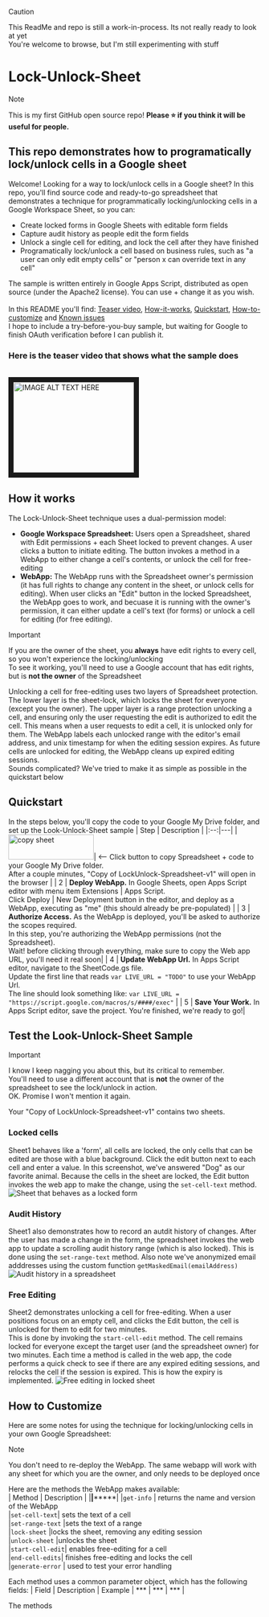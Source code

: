 
> [!CAUTION]
> This ReadMe and repo is still a work-in-process. Its not really ready to look at yet
> <BR>
> You're welcome to browse, but I'm still experimenting with stuff


Lock-Unlock-Sheet
=================

> [!NOTE]
> This is my first GitHub open source repo! **Please :star: if you think it will be useful for people.**
> <BR>

This repo demonstrates how to programatically lock/unlock cells in a Google sheet
---
Welcome! Looking for a way to lock/unlock cells in a Google sheet? In this repo, you'll find source code and ready-to-go spreadsheet that demonstrates a technique for programmatically locking/unlocking cells in a Google Workspace Sheet, so you can:
- Create locked forms in Google Sheets with editable form fields
- Capture audit history as people edit the form fields
- Unlock a single cell for editing, and lock the cell after they have finished
- Programatically lock/unlock a cell based on business rules, such as "a user can only edit empty cells" or "person x can override text in any cell" 

The sample is written entirely in Google Apps Script, distributed as open source (under the Apache2 license). You can use + change it as you wish. 
<BR>
<BR>
In this README you'll find: 
[Teaser video](here-is-the-teaser-video-that-shows-what-the-sample-does), 
[How-it-works](how-works), 
[Quickstart](quickstart), 
[How-to-customize](how-to-customize) and 
[Known issues](known-issues)
<BR>
I hope to include a try-before-you-buy sample, but waiting for Google to finish OAuth verification before I can publish it. 

### Here is the teaser video that shows what the sample does
<BR>
<a href="http://www.youtube.com/watch?feature=player_embedded&v=YOUTUBE_VIDEO_ID_HERE
" target="_blank"><img src="http://img.youtube.com/vi/YOUTUBE_VIDEO_ID_HERE/0.jpg" 
alt="IMAGE ALT TEXT HERE" width="240" height="180" border="10" /></a>
<!--
### Here is the try-before-you-buy sample:
<table>
  <tr>
    <td>TODO WAITING FOR OAUTH VERIFICATION</td>
    <td><-- Click this button to open the lock/unlock sample spreadsheet shown in the teaser video above. Your browser will need to be logged into a Google account</td>
  </tr>
</table>
-->

How it works
---
The Lock-Unlock-Sheet technique uses a dual-permission model:
* **Google Workspace Spreadsheet:** Users open a Spreadsheet, shared with Edit permissions + each Sheet locked to prevent changes. A user clicks a button to initiate editing. The button invokes a method in a WebApp to either change a cell's contents, or unlock the cell for free-editing 
* **WebApp:** The WebApp runs with the Spreadsheet owner's permission (it has full rights to change any content in the sheet, or unlock cells for editing). When user clicks an "Edit" button in the locked Spreadsheet, the WebApp goes to work, and becuase it is running with the owner's permission, it can either update a cell's text (for forms) or unlock a cell for editing (for free editing).

> [!IMPORTANT]
> If you are the owner of the sheet, you **always** have edit rights to every cell, so you won't experience the locking/unlocking
> <BR> To see it working, you'll need to use a Google account that has edit rights, but is **not the owner** of the Spreadsheet
> 

Unlocking a cell for free-editing uses two layers of Spreadsheet protection. The lower layer is the sheet-lock, which locks the sheet for everyone (except you the owner). The upper layer is a range protection unlocking a cell, and ensuring only the user requesting the edit is authorized to edit the cell. This means when a user requests to edit a cell, it is unlocked only for them. The WebApp labels each unlocked range with the editor's email address, and unix timestamp for when the editing session expires. As future cells are unlocked for editing, the WebApp cleans up expired editing sessions. 
<BR>
Sounds complicated? We've tried to make it as simple as possible in the quickstart below

Quickstart
---
In the steps below, you'll copy the code to your Google My Drive folder, and set up the Look-Unlock-Sheet sample
| Step | Description |
|:--:|---|
| [<img src="res/copy-sheet-button.png" alt="copy sheet" width="170" height="50">](https://www.github.com/)| <-- Click button to copy Spreadsheet + code to your Google My Drive folder.<br>After a couple minutes, "Copy of LockUnlock-Spreadsheet-v1" will open in the browser |
|  2 | **Deploy WebApp.** In Google Sheets, open Apps Script editor with menu item Extensions \| Apps Script.<br>Click Deploy \| New Deployment button in the editor, and deploy as a WebApp, executing as "me" (this should already be pre-populated) |
|  3 | **Authorize Access.** As the WebApp is deployed, you'll be asked to authorize the scopes required.<br>In this step, you're authorizing the WebApp permissions (not the Spreadsheet).<br>Wait! before clicking through everything, make sure to copy the Web app URL, you'll need it real soon|
|  4 | **Update WebApp Url.** In Apps Script editor, navigate to the SheetCode.gs file.<br>Update the first line that reads `var LIVE_URL = "TODO"` to use your WebApp Url.<br>The line should look something like: `var LIVE_URL = "https://script.google.com/macros/s/####/exec"` |
|  5 | **Save Your Work.** In Apps Script editor, save the project. You're finished, we're ready to go!|


Test the Look-Unlock-Sheet Sample
---------------------------------
> [!IMPORTANT]
> I know I keep nagging you about this, but its critical to remember.
> <BR>
> You'll need to use a different account that is **not** the owner of the spreadsheet to see the lock/unlock in action.
> <BR>
> OK. Promise I won't mention it again.


Your "Copy of LockUnlock-Spreadsheet-v1" contains two sheets.
<BR>

### Locked cells
Sheet1 behaves like a 'form', all cells are locked, the only cells that can be edited are those with a blue background. Click the edit button next to each cell and enter a value. In this screenshot, we've answered  "Dog" as our favorite animal. Because the cells in the sheet are locked, the Edit button invokes the web app to make the change, using the `set-cell-text` method.
![Sheet that behaves as a locked form](res/test-01-sheet1.png)

### Audit History
Sheet1 also demonstrates how to record an autdit history of changes. After the user has made a change in the form, the spreadsheet invokes the web app to update a scrolling audit history range (which is also locked). This is done using the `set-range-text` method. Also note we've anonymized email adddresses using the custom function `getMaskedEmail(emailAddress)`
![Audit history in a spreadsheet](res/test-02-audithistory.png)

### Free Editing
Sheet2 demonstrates unlocking a cell for free-editing. When a user positions focus on an empty cell, and clicks the Edit button, the cell is unlocked for them to edit for two minutes.<BR>
This is done by invoking the `start-cell-edit` method. The cell remains locked for everyone except the target user (and the spreadsheet owner) for two minutes. Each time a method is called in the web app, the code performs a quick check to see if there are any expired editing sessions, and relocks the cell if the session is expired. This is how the expiry is implemented.
![Free editing in locked sheet](res/test-03-freeedit.png)

How to Customize
----------------
Here are some notes for using the technique for locking/unlocking cells in your own Google Spreadsheet:
> [!NOTE]
> You don't need to re-deploy the WebApp. The same webapp will work with any sheet for which you are the owner, and only needs to be deployed once
> 
Here are the methods the WebApp makes available:<BR>
| Method | Description |
|******|***********|
|`get-info` | returns the name and version of the WebApp<BR>
|`set-cell-text`| sets the text of a cell<BR>
|`set-range-text` |sets the text of a range<BR>
|`lock-sheet` |locks the sheet, removing any editing session<BR>
|`unlock-sheet` |unlocks the sheet<BR>
|`start-cell-edit`| enables free-editing for a cell<BR>
|`end-cell-edits`| finishes free-editing and locks the cell<BR>
|`generate-error` | used to test your error handling<BR>

Each method uses a common parameter object, which has the following fields:
| Field | Description | Example
| *** | *** | *** |



The methods





